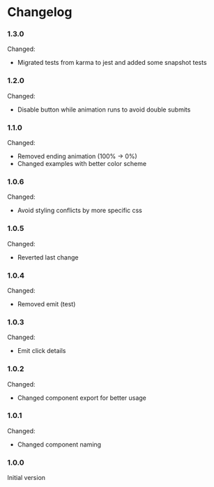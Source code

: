 # Changelog

### 1.3.0

Changed:

- Migrated tests from karma to jest and added some snapshot tests

### 1.2.0

Changed:

- Disable button while animation runs to avoid double submits

### 1.1.0

Changed:
 
- Removed ending animation (100% -> 0%)
- Changed examples with better color scheme

### 1.0.6

Changed:
 
- Avoid styling conflicts by more specific css

### 1.0.5

Changed:
 
- Reverted last change

### 1.0.4

Changed:
 
- Removed emit (test)

### 1.0.3

Changed:
 
- Emit click details

### 1.0.2

Changed:
 
- Changed component export for better usage

### 1.0.1

Changed:
 
- Changed component naming

### 1.0.0

Initial version
